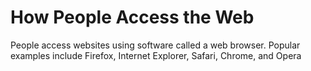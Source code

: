 # How People Access the Web

People access websites using 
software called a web browser. 
Popular examples include 
Firefox, Internet Explorer, Safari, 
Chrome, and Opera
